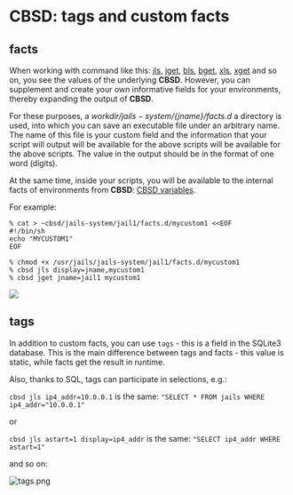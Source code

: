 # CBSD: tags and custom facts

## facts

When working with command like this: [jls](../jail/wf_jls_ssi.md), [jget](../jail/wf_jget_ssi.md), 
[bls](../bhyve/wf_bls_ssi.md), [bget](../bhyve/wf_bget_ssi.md), [xls](../xen/wf_xls_ssi.md), [xget](../jail/wf_xget_ssi.md) and so on, you see the values of the underlying **CBSD**.
However, you can supplement and create your own informative fields for your environments, thereby expanding the output of **CBSD**.

For these purposes, a _${workdir}/jails-system/${jname}/facts.d_ a directory is used, into which you can save an executable file under an arbitrary name.
The name of this file is your custom field and the information that your script will output will be available for the above scripts
will be available for the above scripts.
The value in the output should be in the format of one word (digits).

At the same time, inside your scripts, you will be available to the internal facts of environments from **CBSD**: [CBSD variables](http://www.convectix.com/en/13.0.x/wf_cbsd_variables_ssi.html).

For example:

```
% cat > ~cbsd/jails-system/jail1/facts.d/mycustom1 <<EOF
#!/bin/sh
echo "MYCUSTOM1"
EOF

% chmod +x /usr/jails/jails-system/jail1/facts.d/mycustom1
% cbsd jls display=jname,mycustom1
% cbsd jget jname=jail1 mycustom1
```

![](http://www.convectix.com/img/custom_facts1.png)

## tags

In addition to custom facts, you can use `tags` - this is a field in the SQLite3 database. This is the main difference between tags and facts - this value is static, while facts get the result in runtime.

Also, thanks to SQL, tags can participate in selections, e.g.:


`cbsd jls ip4_addr=10.0.0.1` is the same: `"SELECT * FROM jails WHERE ip4_addr="10.0.0.1"`

or

`cbsd jls astart=1 display=ip4_addr` is the same: `"SELECT ip4_addr WHERE astart=1"`

and so on:

![tags.png](https://convectix.com/img/tags.png)

